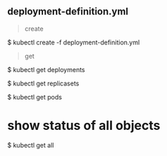 ## deployment-definition.yml
> create

$ kubectl create -f deployment-definition.yml

> get

$ kubectl get deployments

$ kubectl get replicasets

$ kubectl get pods

# show status of all objects
$ kubectl get all
